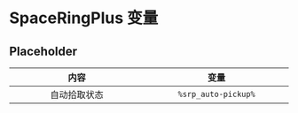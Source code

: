 # SpaceRingPlus 变量

## Placeholder

|   内容   |         变量          |
|:------:|:-------------------:|
| 自动拾取状态 | `%srp_auto-pickup%` |

<style>
table {
    width: 100%;
}
th, td {
    width: 300px;
}
</style>
